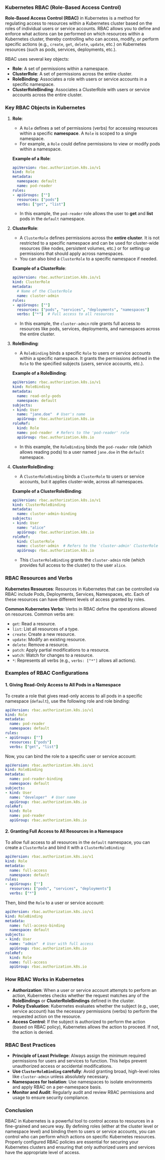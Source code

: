 ### **Kubernetes RBAC (Role-Based Access Control)**

**Role-Based Access Control (RBAC)** in Kubernetes is a method for regulating access to resources within a Kubernetes cluster based on the roles of individual users or service accounts. RBAC allows you to define and enforce what actions can be performed on which resources within a Kubernetes cluster, thereby controlling who can access, modify, or perform specific actions (e.g., `create`, `get`, `delete`, `update`, etc.) on Kubernetes resources (such as pods, services, deployments, etc.).

RBAC uses several key objects:
- **Role**: A set of permissions within a namespace.
- **ClusterRole**: A set of permissions across the entire cluster.
- **RoleBinding**: Associates a role with users or service accounts in a specific namespace.
- **ClusterRoleBinding**: Associates a ClusterRole with users or service accounts across the entire cluster.

### **Key RBAC Objects in Kubernetes**

1. **Role**:
   - A `Role` defines a set of permissions (verbs) for accessing resources within a specific **namespace**. A `Role` is scoped to a single namespace.
   - For example, a `Role` could define permissions to view or modify pods within a namespace.

   **Example of a Role**:
   ```yaml
   apiVersion: rbac.authorization.k8s.io/v1
   kind: Role
   metadata:
     namespace: default
     name: pod-reader
   rules:
   - apiGroups: [""]
     resources: ["pods"]
     verbs: ["get", "list"]
   ```

   - In this example, the `pod-reader` role allows the user to **get** and **list** pods in the `default` namespace.

2. **ClusterRole**:
   - A `ClusterRole` defines permissions across the **entire cluster**. It is not restricted to a specific namespace and can be used for cluster-wide resources (like nodes, persistent volumes, etc.) or for setting up permissions that should apply across namespaces.
   - You can also bind a `ClusterRole` to a specific namespace if needed.

   **Example of a ClusterRole**:
   ```yaml
   apiVersion: rbac.authorization.k8s.io/v1
   kind: ClusterRole
   metadata:
     # Name of the ClusterRole
     name: cluster-admin
   rules:
   - apiGroups: [""]
     resources: ["pods", "services", "deployments", "namespaces"]
     verbs: ["*"]  # Full access to all resources
   ```

   - In this example, the `cluster-admin` role grants full access to resources like pods, services, deployments, and namespaces across the entire cluster.

3. **RoleBinding**:
   - A `RoleBinding` binds a specific `Role` to users or service accounts within a specific namespace. It grants the permissions defined in the `Role` to the specified subjects (users, service accounts, etc.).

   **Example of a RoleBinding**:
   ```yaml
   apiVersion: rbac.authorization.k8s.io/v1
   kind: RoleBinding
   metadata:
     name: read-only-pods
     namespace: default
   subjects:
   - kind: User
     name: "jane.doe"  # User's name
     apiGroup: rbac.authorization.k8s.io
   roleRef:
     kind: Role
     name: pod-reader  # Refers to the 'pod-reader' role
     apiGroup: rbac.authorization.k8s.io
   ```

   - In this example, the `RoleBinding` binds the `pod-reader` role (which allows reading pods) to a user named `jane.doe` in the `default` namespace.

4. **ClusterRoleBinding**:
   - A `ClusterRoleBinding` binds a `ClusterRole` to users or service accounts, but it applies cluster-wide, across all namespaces.

   **Example of a ClusterRoleBinding**:
   ```yaml
   apiVersion: rbac.authorization.k8s.io/v1
   kind: ClusterRoleBinding
   metadata:
     name: cluster-admin-binding
   subjects:
   - kind: User
     name: "alice"
     apiGroup: rbac.authorization.k8s.io
   roleRef:
     kind: ClusterRole
     name: cluster-admin  # Refers to the 'cluster-admin' ClusterRole
     apiGroup: rbac.authorization.k8s.io
   ```

   - This `ClusterRoleBinding` grants the `cluster-admin` role (which provides full access to the cluster) to the user `alice`.

### **RBAC Resources and Verbs**

**Kubernetes Resources**: Resources in Kubernetes that can be controlled via RBAC include Pods, Deployments, Services, Namespaces, etc. Each of these resources can have different levels of access granted by roles.

**Common Kubernetes Verbs**: Verbs in RBAC define the operations allowed on resources. Common verbs are:
- `get`: Read a resource.
- `list`: List all resources of a type.
- `create`: Create a new resource.
- `update`: Modify an existing resource.
- `delete`: Remove a resource.
- `patch`: Apply partial modifications to a resource.
- `watch`: Watch for changes to a resource.
- `*`: Represents all verbs (e.g., `verbs: ["*"]` allows all actions).

### **Examples of RBAC Configurations**

#### 1. **Giving Read-Only Access to All Pods in a Namespace**

To create a role that gives read-only access to all pods in a specific namespace (`default`), use the following role and role binding:

```yaml
apiVersion: rbac.authorization.k8s.io/v1
kind: Role
metadata:
  name: pod-reader
  namespace: default
rules:
- apiGroups: [""]
  resources: ["pods"]
  verbs: ["get", "list"]
```

Now, you can bind the role to a specific user or service account:

```yaml
apiVersion: rbac.authorization.k8s.io/v1
kind: RoleBinding
metadata:
  name: pod-reader-binding
  namespace: default
subjects:
- kind: User
  name: "developer"  # User name
  apiGroup: rbac.authorization.k8s.io
roleRef:
  kind: Role
  name: pod-reader
  apiGroup: rbac.authorization.k8s.io
```

#### 2. **Granting Full Access to All Resources in a Namespace**

To allow full access to all resources in the `default` namespace, you can create a `ClusterRole` and bind it with a `ClusterRoleBinding`:

```yaml
apiVersion: rbac.authorization.k8s.io/v1
kind: Role
metadata:
  name: full-access
  namespace: default
rules:
- apiGroups: [""]
  resources: ["pods", "services", "deployments"]
  verbs: ["*"]
```

Then, bind the `Role` to a user or service account:

```yaml
apiVersion: rbac.authorization.k8s.io/v1
kind: RoleBinding
metadata:
  name: full-access-binding
  namespace: default
subjects:
- kind: User
  name: "admin"  # User with full access
  apiGroup: rbac.authorization.k8s.io
roleRef:
  kind: Role
  name: full-access
  apiGroup: rbac.authorization.k8s.io
```

### **How RBAC Works in Kubernetes**

- **Authorization**: When a user or service account attempts to perform an action, Kubernetes checks whether the request matches any of the **RoleBindings** or **ClusterRoleBindings** defined in the cluster.
- **Policy Evaluation**: Kubernetes evaluates whether the subject (e.g., user, service account) has the necessary permissions (verbs) to perform the requested action on the resource.
- **Access Control**: If the subject is authorized to perform the action (based on RBAC policy), Kubernetes allows the action to proceed. If not, the action is denied.

### **RBAC Best Practices**
- **Principle of Least Privilege**: Always assign the minimum required permissions for users and services to function. This helps prevent unauthorized access or accidental modifications.
- **Use `ClusterRoleBinding` carefully**: Avoid granting broad, high-level roles like `cluster-admin` unless absolutely necessary.
- **Namespaces for Isolation**: Use namespaces to isolate environments and apply RBAC on a per-namespace basis.
- **Monitor and Audit**: Regularly audit and review RBAC permissions and usage to ensure security compliance.

### **Conclusion**

RBAC in Kubernetes is a powerful tool to control access to resources in a fine-grained and secure way. By defining roles (either at the cluster level or namespace level) and binding them to users or service accounts, you can control who can perform which actions on specific Kubernetes resources. Properly configured RBAC policies are essential for securing your Kubernetes clusters and ensuring that only authorized users and services have the appropriate level of access.
